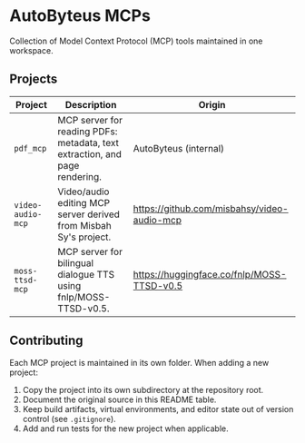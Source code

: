 # AutoByteus MCPs

Collection of Model Context Protocol (MCP) tools maintained in one workspace.

## Projects

| Project | Description | Origin |
| --- | --- | --- |
| `pdf_mcp` | MCP server for reading PDFs: metadata, text extraction, and page rendering. | AutoByteus (internal) |
| `video-audio-mcp` | Video/audio editing MCP server derived from Misbah Sy's project. | https://github.com/misbahsy/video-audio-mcp |
| `moss-ttsd-mcp` | MCP server for bilingual dialogue TTS using fnlp/MOSS-TTSD-v0.5. | https://huggingface.co/fnlp/MOSS-TTSD-v0.5 |

## Contributing

Each MCP project is maintained in its own folder. When adding a new project:

1. Copy the project into its own subdirectory at the repository root.
2. Document the original source in this README table.
3. Keep build artifacts, virtual environments, and editor state out of version control (see `.gitignore`).
4. Add and run tests for the new project when applicable.

